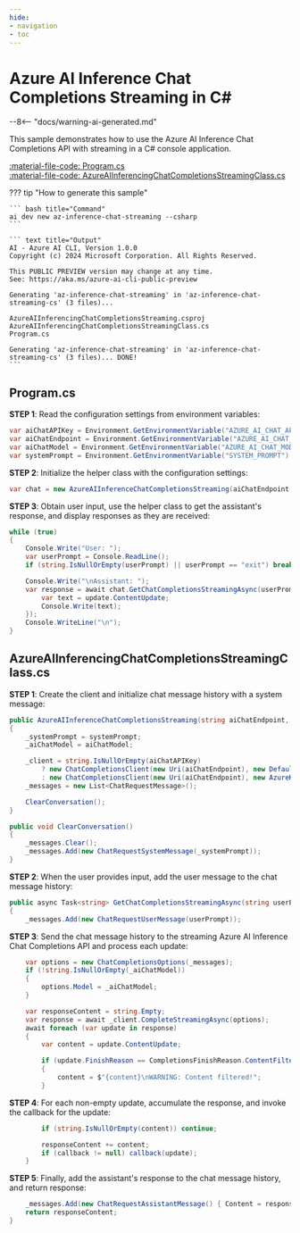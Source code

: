```yaml
---
hide:
- navigation
- toc
---
```

# Azure AI Inference Chat Completions Streaming in C\#

--8<-- "docs/warning-ai-generated.md"

This sample demonstrates how to use the Azure AI Inference Chat Completions API with streaming in a C# console application.

[:material-file-code: Program.cs](./samples/az-inference-chat-streaming-cs/Program.cs)  
[:material-file-code: AzureAIInferencingChatCompletionsStreamingClass.cs](./samples/az-inference-chat-streaming-cs/AzureAIInferencingChatCompletionsStreamingClass.cs)  

??? tip "How to generate this sample"

    ``` bash title="Command"
    ai dev new az-inference-chat-streaming --csharp
    ```

    ``` text title="Output"
    AI - Azure AI CLI, Version 1.0.0
    Copyright (c) 2024 Microsoft Corporation. All Rights Reserved.

    This PUBLIC PREVIEW version may change at any time.
    See: https://aka.ms/azure-ai-cli-public-preview

    Generating 'az-inference-chat-streaming' in 'az-inference-chat-streaming-cs' (3 files)...

    AzureAIInferencingChatCompletionsStreaming.csproj
    AzureAIInferencingChatCompletionsStreamingClass.cs
    Program.cs

    Generating 'az-inference-chat-streaming' in 'az-inference-chat-streaming-cs' (3 files)... DONE!
    ```


## Program.cs

**STEP 1**: Read the configuration settings from environment variables:

``` csharp title="Program.cs"
var aiChatAPIKey = Environment.GetEnvironmentVariable("AZURE_AI_CHAT_API_KEY") ?? "<insert your OpenAI API key here>";
var aiChatEndpoint = Environment.GetEnvironmentVariable("AZURE_AI_CHAT_ENDPOINT") ?? "<insert your OpenAI endpoint here>";
var aiChatModel = Environment.GetEnvironmentVariable("AZURE_AI_CHAT_MODEL");
var systemPrompt = Environment.GetEnvironmentVariable("SYSTEM_PROMPT") ?? "You are a helpful AI assistant.";
```

**STEP 2**: Initialize the helper class with the configuration settings:

``` csharp title="Program.cs"
var chat = new AzureAIInferenceChatCompletionsStreaming(aiChatEndpoint, aiChatAPIKey, aiChatModel, systemPrompt);
```

**STEP 3**: Obtain user input, use the helper class to get the assistant's response, and display responses as they are received:

``` csharp title="Program.cs"
while (true)
{
    Console.Write("User: ");
    var userPrompt = Console.ReadLine();
    if (string.IsNullOrEmpty(userPrompt) || userPrompt == "exit") break;

    Console.Write("\nAssistant: ");
    var response = await chat.GetChatCompletionsStreamingAsync(userPrompt, update => {
        var text = update.ContentUpdate;
        Console.Write(text);
    });
    Console.WriteLine("\n");
}
```

## AzureAIInferencingChatCompletionsStreamingClass.cs

**STEP 1**: Create the client and initialize chat message history with a system message:

``` csharp title="AzureAIInferencingChatCompletionsStreamingClass.cs"
public AzureAIInferenceChatCompletionsStreaming(string aiChatEndpoint, string aiChatAPIKey, string? aiChatModel, string systemPrompt)
{
    _systemPrompt = systemPrompt;
    _aiChatModel = aiChatModel;

    _client = string.IsNullOrEmpty(aiChatAPIKey)
        ? new ChatCompletionsClient(new Uri(aiChatEndpoint), new DefaultAzureCredential())
        : new ChatCompletionsClient(new Uri(aiChatEndpoint), new AzureKeyCredential(aiChatAPIKey));
    _messages = new List<ChatRequestMessage>();

    ClearConversation();
}

public void ClearConversation()
{
    _messages.Clear();
    _messages.Add(new ChatRequestSystemMessage(_systemPrompt));
}
```

**STEP 2**: When the user provides input, add the user message to the chat message history:

``` csharp title="AzureAIInferencingChatCompletionsStreamingClass.cs"
public async Task<string> GetChatCompletionsStreamingAsync(string userPrompt, Action<StreamingChatCompletionsUpdate>? callback = null)
{
    _messages.Add(new ChatRequestUserMessage(userPrompt));
```

**STEP 3**: Send the chat message history to the streaming Azure AI Inference Chat Completions API and process each update:

``` csharp title="AzureAIInferencingChatCompletionsStreamingClass.cs"
    var options = new ChatCompletionsOptions(_messages);
    if (!string.IsNullOrEmpty(_aiChatModel))
    {
        options.Model = _aiChatModel;
    }

    var responseContent = string.Empty;
    var response = await _client.CompleteStreamingAsync(options);
    await foreach (var update in response)
    {
        var content = update.ContentUpdate;

        if (update.FinishReason == CompletionsFinishReason.ContentFiltered)
        {
            content = $"{content}\nWARNING: Content filtered!";
        }
```

**STEP 4**: For each non-empty update, accumulate the response, and invoke the callback for the update:

``` csharp title="AzureAIInferencingChatCompletionsStreamingClass.cs"
        if (string.IsNullOrEmpty(content)) continue;

        responseContent += content;
        if (callback != null) callback(update);
    }
```

**STEP 5**: Finally, add the assistant's response to the chat message history, and return response:

``` csharp title="AzureAIInferencingChatCompletionsStreamingClass.cs"
    _messages.Add(new ChatRequestAssistantMessage() { Content = responseContent });
    return responseContent;
}
```